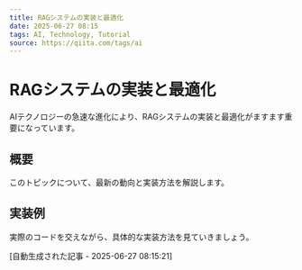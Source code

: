 ```yaml
---
title: RAGシステムの実装と最適化
date: 2025-06-27 08:15
tags: AI, Technology, Tutorial
source: https://qiita.com/tags/ai
---
```


# RAGシステムの実装と最適化

AIテクノロジーの急速な進化により、RAGシステムの実装と最適化がますます重要になっています。

## 概要

このトピックについて、最新の動向と実装方法を解説します。

## 実装例

実際のコードを交えながら、具体的な実装方法を見ていきましょう。

[自動生成された記事 - 2025-06-27 08:15:21]